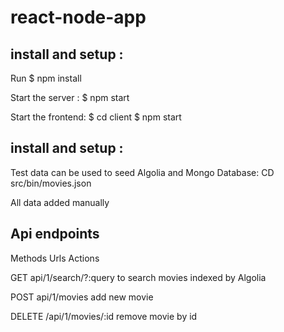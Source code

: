 # react-node-app

## install and setup :

Run \$ npm install

Start the server :
\$ npm start

Start the frontend:
\$ cd client
\$ npm start

## install and setup :

Test data can be used to seed Algolia and Mongo Database:
CD src/bin/movies.json

All data added manually

## Api endpoints

Methods Urls Actions

GET api/1/search/?:query to search movies indexed by Algolia

POST api/1/movies add new movie

DELETE /api/1/movies/:id remove movie by id
